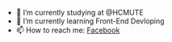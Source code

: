 - 🔭 I’m currently studying at @HCMUTE 
- 🌱 I’m currently learning Front-End Devloping
- 📫 How to reach me: [Facebook](https://www.facebook.com/minhman2501) 

<!--
**minhman2501/minhman2501** is a ✨ _special_ ✨ repository because its `README.md` (this file) appears on your GitHub profile.

Here are some ideas to get you started:

- 🔭 I’m currently working on ...
- 🌱 I’m currently learning ...
- 👯 I’m looking to collaborate on ...
- 🤔 I’m looking for help with ...
- 💬 Ask me about ...
- 📫 How to reach me: ...
- 😄 Pronouns: ...
- ⚡ Fun fact: ...
-->
